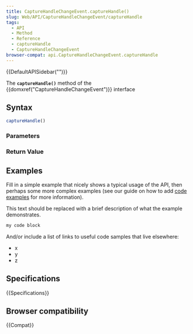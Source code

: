 ```yaml
---
title: CaptureHandleChangeEvent.captureHandle()
slug: Web/API/CaptureHandleChangeEvent/captureHandle
tags:
  - API
  - Method
  - Reference
  - captureHandle
  - CaptureHandleChangeEvent
browser-compat: api.CaptureHandleChangeEvent.captureHandle
---
```

{{DefaultAPISidebar("")}}

The **`captureHandle()`** method of the {{domxref("CaptureHandleChangeEvent")}} interface 

## Syntax

```js
captureHandle()
```

### Parameters



### Return Value



## Examples

Fill in a simple example that nicely shows a typical usage of the API, then perhaps some more complex examples (see our guide on how to add [code examples](/en-US/docs/MDN/Contribute/Structures/Code_examples) for more information).

This text should be replaced with a brief description of what the example demonstrates.

```js
my code block
```

And/or include a list of links to useful code samples that live elsewhere:

*   x
*   y
*   z

## Specifications

{{Specifications}}

## Browser compatibility

{{Compat}}

